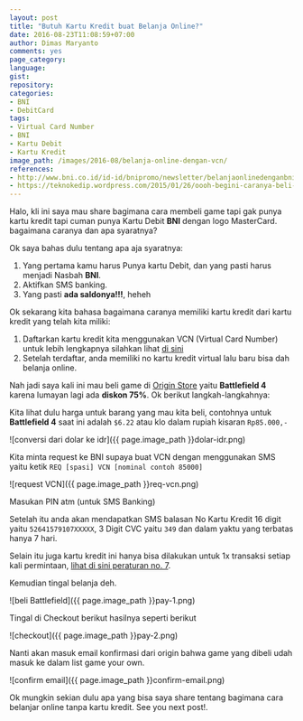 ```yaml
---
layout: post
title: "Butuh Kartu Kredit buat Belanja Online?"
date: 2016-08-23T11:08:59+07:00
author: Dimas Maryanto
comments: yes
page_category:
language:
gist:
repository:
categories:
- BNI
- DebitCard
tags:
- Virtual Card Number
- BNI
- Kartu Debit
- Kartu Kredit
image_path: /images/2016-08/belanja-online-dengan-vcn/
references:
- http://www.bni.co.id/id-id/bnipromo/newsletter/belanjaonlinedenganbnidebitonline/faqbnidebitonline.aspx
- https://teknokedip.wordpress.com/2015/01/26/oooh-begini-caranya-beli-game-di-google-playstore/
---
```


Halo, kli ini saya mau share bagimana cara membeli game tapi gak punya kartu kredit tapi cuman punya Kartu Debit **BNI** dengan logo MasterCard. bagaimana caranya dan apa syaratnya?

<!--more-->

Ok saya bahas dulu tentang apa aja syaratnya:

1. Yang pertama kamu harus Punya kartu Debit, dan yang pasti harus menjadi Nasbah **BNI**.
2. Aktifkan SMS banking.
3. Yang pasti **ada saldonya!!!**, heheh


Ok sekarang kita bahasa bagaimana caranya memiliki kartu kredit dari kartu kredit yang telah kita miliki:

1. Daftarkan kartu kredit kita menggunakan VCN (Virtual Card Number) untuk lebih lengkapnya silahkan lihat [di sini](http://www.bni.co.id/id-id/bnipromo/newsletter/belanjaonlinedenganbnidebitonline/faqbnidebitonline.aspx)
2. Setelah terdaftar, anda memiliki no kartu kredit virtual lalu baru bisa dah belanja online.

Nah jadi saya kali ini mau beli game di [Origin Store](https://www.origin.com/en-sg/store/) yaitu **Battlefield 4** karena lumayan lagi ada **diskon 75%**. Ok berikut langkah-langkahnya:

Kita lihat dulu harga untuk barang yang mau kita beli, contohnya untuk **Battlefield 4** saat ini adalah `$6.22` atau klo dalam rupiah kisaran `Rp85.000,-`

![conversi dari dolar ke idr]({{ page.image_path }}dolar-idr.png)

Kita minta request ke BNI supaya buat VCN dengan menggunakan SMS yaitu ketik `REQ [spasi] VCN [nominal contoh 85000]`

![request VCN]({{ page.image_path }}req-vcn.png)

Masukan PIN atm (untuk SMS Banking)

Setelah itu anda akan mendapatkan SMS balasan No Kartu Kredit 16 digit yaitu `52641579107XXXXX`, 3 Digit CVC yaitu `349` dan dalam yaktu yang terbatas hanya 7 hari.

Selain itu juga kartu kredit ini hanya bisa dilakukan untuk 1x transaksi setiap kali permintaan, [lihat di sini peraturan no. 7](http://www.bni.co.id/id-id/bnipromo/newsletter/belanjaonlinedenganbnidebitonline/faqbnidebitonline.aspx).

Kemudian tingal belanja deh.

![beli Battlefield]({{ page.image_path }}pay-1.png)

Tingal di Checkout berikut hasilnya seperti berikut

![checkout]({{ page.image_path }}pay-2.png)

Nanti akan masuk email konfirmasi dari origin bahwa game yang dibeli udah masuk ke dalam list game your own.

![confirm email]({{ page.image_path }}confirm-email.png)

Ok mungkin sekian dulu apa yang bisa saya share tentang bagimana cara belanjar online tanpa kartu kredit. See you next post!.

